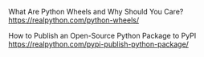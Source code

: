 
What Are Python Wheels and Why Should You Care? https://realpython.com/python-wheels/

How to Publish an Open-Source Python Package to PyPI https://realpython.com/pypi-publish-python-package/
